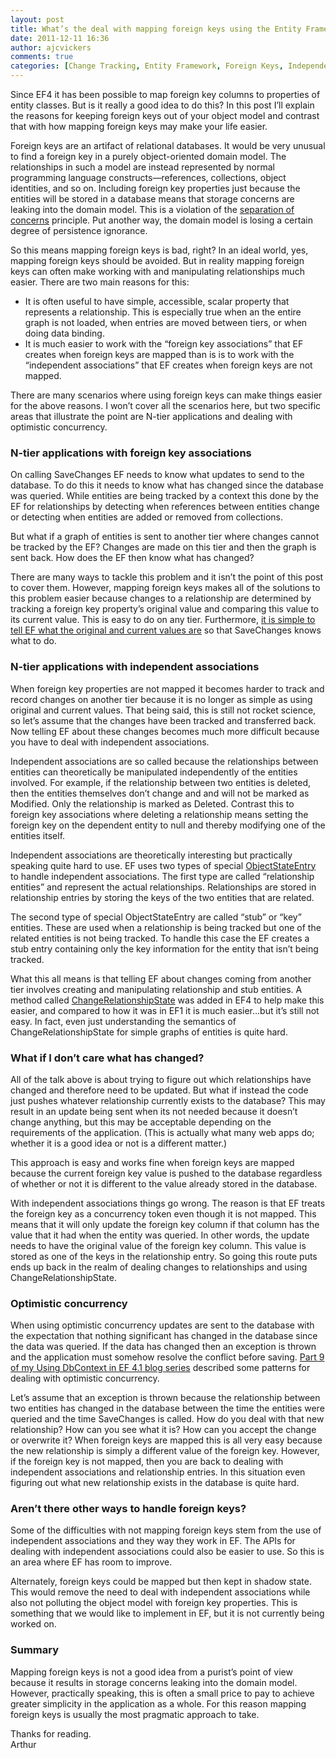 ```yaml
---
layout: post
title: What’s the deal with mapping foreign keys using the Entity Framework?
date: 2011-12-11 16:36
author: ajcvickers
comments: true
categories: [Change Tracking, Entity Framework, Foreign Keys, Independent Associations]
---
```

<p>Since EF4 it has been possible to map foreign key columns to properties of entity classes. But is it really a good idea to do this? In this post I’ll explain the reasons for keeping foreign keys out of your object model and contrast that with how mapping foreign keys may make your life easier.</p><!--more--><p>Foreign keys are an artifact of relational databases. It would be very unusual to find a foreign key in a purely object-oriented domain model. The relationships in such a model are instead represented by normal programming language constructs—references, collections, object identities, and so on. Including foreign key properties just because the entities will be stored in a database means that storage concerns are leaking into the domain model. This is a violation of the <a href="http://en.wikipedia.org/wiki/Separation_of_concerns">separation of concerns</a> principle. Put another way, the domain model is losing a certain degree of persistence ignorance.</p>  <p>So this means mapping foreign keys is bad, right? In an ideal world, yes, mapping foreign keys should be avoided. But in reality mapping foreign keys can often make working with and manipulating relationships much easier. There are two main reasons for this:</p>  <ul>   <li>It is often useful to have simple, accessible, scalar property that represents a relationship. This is especially true when an the entire graph is not loaded, when entries are moved between tiers, or when doing data binding.</li>    <li>It is much easier to work with the “foreign key associations” that EF creates when foreign keys are mapped than is is to work with the “independent associations” that EF creates when foreign keys are not mapped.</li> </ul>  <p>There are many scenarios where using foreign keys can make things easier for the above reasons. I won’t cover all the scenarios here, but two specific areas that illustrate the point are N-tier applications and dealing with optimistic concurrency.</p>  <h3>N-tier applications with foreign key associations</h3>  <p>On calling SaveChanges EF needs to know what updates to send to the database. To do this it needs to know what has changed since the database was queried. While entities are being tracked by a context this done by the EF for relationships by detecting when references between entities change or detecting when entities are added or removed from collections.</p>  <p>But what if a graph of entities is sent to another tier where changes cannot be tracked by the EF? Changes are made on this tier and then the graph is sent back. How does the EF then know what has changed?</p>  <p>There are many ways to tackle this problem and it isn’t the point of this post to cover them. However, mapping foreign keys makes all of the solutions to this problem easier because changes to a relationship are determined by tracking a foreign key property’s original value and comparing this value to its current value. This is easy to do on any tier. Furthermore, <a href="http://blogs.msdn.com/b/adonet/archive/2011/01/30/using-dbcontext-in-ef-feature-ctp5-part-5-working-with-property-values.aspx">it is simple to tell EF what the original and current values are</a> so that SaveChanges knows what to do.</p>  <h3>N-tier applications with independent associations</h3>  <p>When foreign key properties are not mapped it becomes harder to track and record changes on another tier because it is no longer as simple as using original and current values. That being said, this is still not rocket science, so let’s assume that the changes have been tracked and transferred back. Now telling EF about these changes becomes much more difficult because you have to deal with independent associations.</p>  <p>Independent associations are so called because the relationships between entities can theoretically be manipulated independently of the entities involved. For example, if the relationship between two entities is deleted, then the entities themselves don’t change and and will not be marked as Modified. Only the relationship is marked as Deleted. Contrast this to foreign key associations where deleting a relationship means setting the foreign key on the dependent entity to null and thereby modifying one of the entities itself.</p>  <p>Independent associations are theoretically interesting but practically speaking quite hard to use. EF uses two types of special <a href="http://msdn.microsoft.com/en-us/library/system.data.objects.objectstateentry.aspx">ObjectStateEntry</a> to handle independent associations. The first type are called “relationship entities” and represent the actual relationships. Relationships are stored in relationship entries by storing the keys of the two entities that are related.</p>  <p>The second type of special ObjectStateEntry are called “stub” or “key” entities. These are used when a relationship is being tracked but one of the related entities is not being tracked. To handle this case the EF creates a stub entry containing only the key information for the entity that isn’t being tracked.</p>  <p>What this all means is that telling EF about changes coming from another tier involves creating and manipulating relationship and stub entities. A method called <a href="http://msdn.microsoft.com/en-us/library/system.data.objects.objectstatemanager.changerelationshipstate.aspx">ChangeRelationshipState</a> was added in EF4 to help make this easier, and compared to how it was in EF1 it is much easier…but it’s still not easy. In fact, even just understanding the semantics of ChangeRelationshipState for simple graphs of entities is quite hard.</p>  <h3>What if I don’t care what has changed?</h3>  <p>All of the talk above is about trying to figure out which relationships have changed and therefore need to be updated. But what if instead the code just pushes whatever relationship currently exists to the database? This may result in an update being sent when its not needed because it doesn’t change anything, but this may be acceptable depending on the requirements of the application. (This is actually what many web apps do; whether it is a good idea or not is a different matter.)</p>  <p>This approach is easy and works fine when foreign keys are mapped because the current foreign key value is pushed to the database regardless of whether or not it is different to the value already stored in the database.</p>  <p>With independent associations things go wrong. The reason is that EF treats the foreign key as a concurrency token even though it is not mapped. This means that it will only update the foreign key column if that column has the value that it had when the entity was queried. In other words, the update needs to have the original value of the foreign key column. This value is stored as one of the keys in the relationship entry. So going this route puts ends up back in the realm of dealing changes to relationships and using ChangeRelationshipState.</p>  <h3>Optimistic concurrency</h3>  <p>When using optimistic concurrency updates are sent to the database with the expectation that nothing significant has changed in the database since the data was queried. If the data has changed then an exception is thrown and the application must somehow resolve the conflict before saving. <a href="http://blogs.msdn.com/b/adonet/archive/2011/02/03/using-dbcontext-in-ef-feature-ctp5-part-9-optimistic-concurrency-patterns.aspx">Part 9 of my Using DbContext in EF 4.1 blog series</a> described some patterns for dealing with optimistic concurrency.</p>  <p>Let’s assume that an exception is thrown because the relationship between two entities has changed in the database between the time the entities were queried and the time SaveChanges is called. How do you deal with that new relationship? How can you see what it is? How can you accept the change or overwrite it? When foreign keys are mapped this is all very easy because the new relationship is simply a different value of the foreign key. However, if the foreign key is not mapped, then you are back to dealing with independent associations and relationship entries. In this situation even figuring out what new relationship exists in the database is quite hard.</p>  <h3>Aren’t there other ways to handle foreign keys?</h3>  <p>Some of the difficulties with not mapping foreign keys stem from the use of independent associations and they way they work in EF. The APIs for dealing with independent associations could also be easier to use. So this is an area where EF has room to improve.</p>  <p>Alternately, foreign keys could be mapped but then kept in shadow state. This would remove the need to deal with independent associations while also not polluting the object model with foreign key properties. This is something that we would like to implement in EF, but it is not currently being worked on.</p>  <h3>Summary</h3>  <p>Mapping foreign keys is not a good idea from a purist’s point of view because it results in storage concerns leaking into the domain model. However, practically speaking, this is often a small price to pay to achieve greater simplicity in the application as a whole. For this reason mapping foreign keys is usually the most pragmatic approach to take.</p>  <p>Thanks for reading.   <br />Arthur</p>
